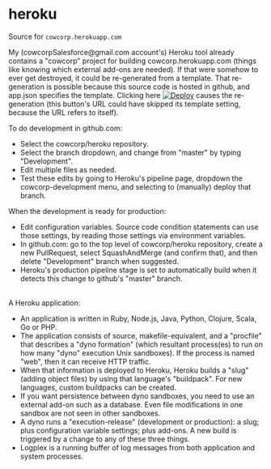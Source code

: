# heroku
<p>Source for <code>cowcorp.herokuapp.com</code></p>
<p>
My (cowcorpSalesforce@gmail.com account's) Heroku tool already contains a "cowcorp" project for building cowcorp.herokuapp.com (things like knowing which external add-ons are needed).
If that were somehow to ever get destroyed, it could be re-generated from a template.
That re-generation is possible because this source code is hosted in github, and app.json specifies the template.
Clicking here <a href="https://heroku.com/deploy?template=https://github.com/cowcorp/heroku"><img src="https://www.herokucdn.com/deploy/button.svg" alt="Deploy"></a> causes the re-generation (this button's URL could have skipped its template setting, because the URL refers to itself).
</p>
<p>To do development in github.com:<ul>
<li>Select the cowcorp/heroku repository.</li>
<li>Select the branch dropdown, and change from "master" by typing "Development".</li>
<li>Edit multiple files as needed.</li>
<li>Test these edits by going to Heroku's pipeline page, dropdown the cowcorp-development menu, and selecting to (manually) deploy that branch.</li></ul></p>
<p>When the development is ready for production:<ul>
<li>Edit configuration variables. Source code condition statements can use those settings, by reading those settings via environment variables.</li>
<li>In github.com: go to the top level of cowcorp/heroku repository, create a new PullRequest, select SquashAndMerge (and confirm that), and then delete "Development" branch when suggested.</li>
<li>Heroku's production pipeline stage is set to automatically build when it detects this change to github's "master" branch.</li></ul></p>
<br>
A Heroku application:<br><ul>
<li>An application is written in Ruby, Node.js, Java, Python, Clojure, Scala, Go or PHP.</li>
<li>The application consists of source, makefile-equivalent, and a "procfile" that describes a "dyno formation" (which resultant process(es) to run on how many "dyno" execution Unix sandboxes). If the process is named "web", then it can receive HTTP traffic.</li>
<li>When that information is deployed to Heroku, Heroku builds a "slug" (adding object files) by using that language's "buildpack". For new languages, custom buildpacks can be created.</li>
<li>If you want persistence between dyno sandboxes, you need to use an external add-on such as a database. Even file modifications in one sandbox are not seen in other sandboxes.</li>
<li>A dyno runs a "execution-release" (development or production): a slug; plus configuration variable settings; plus add-ons. A new build is triggered by a change to any of these three things.</li>
<li>Logplex is a running buffer of log messages from both application and system processes.</li></ul>
